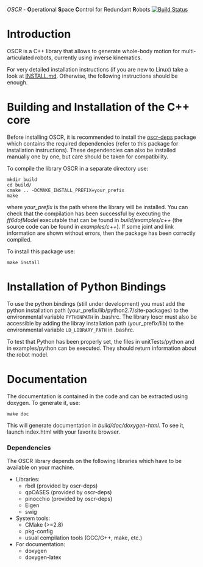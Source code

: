 *OSCR* - **O**perational **S**pace **C**ontrol for Redundant **R**obots
[![Build Status](https://travis-ci.org/oeramosp/oscr.svg?branch=master)](https://travis-ci.org/oeramosp/oscr)

Introduction
============

OSCR is a C++ library that allows to generate whole-body motion for
multi-articulated robots, currently using inverse kinematics.

For very detailed installation instructions (if you are new to Linux) take a
look at [INSTALL.md](INSTALL.md). Otherwise, the following instructions should be
enough.


Building and Installation of the C++ core
=========================================

Before installing OSCR, it is recommended to install the [oscr-deps](https://github.com/oeramosp/oscr-deps) package
which contains the required dependencies (refer to this package for
installation instructions). These dependencies can also be installed manually
one by one, but care should be taken for compatibility.

To compile the library OSCR in a separate directory use:

    mkdir build
    cd build/
    cmake .. -DCMAKE_INSTALL_PREFIX=your_prefix
    make

where *your_prefix* is the path where the library will be installed. You can
check that the compilation has been successful by executing the *ff6dofModel*
executable that can be found in *build/examples/c++* (the source code can be
found in *examples/c++*). If some joint and link information are shown without
errors, then the package has been correctly compiled.

To install this package use:

    make install


Installation of Python Bindings
===============================

To use the python bindings (still under development) you must add the python
installation path (your_prefix/lib/python2.7/site-packages) to the
environmental variable `PYTHONPATH` in .bashrc. The library loscr must also be
accessible by adding the libray installation path (your_prefix/lib) to the
environmental variable `LD_LIBRARY_PATH` in .bashrc.

To test that Python has been properly set, the files in unitTests/python and in
examples/python can be executed. They should return information about the robot
model.


Documentation
=============

The documentation is contained in the code and can be extracted using
doxygen. To generate it, use:

    make doc

This will generate documentation in *build/doc/doxygen-html*. To see it, launch
index.html with your favorite browser.


### Dependencies

The OSCR library depends on the following libraries which have to be available
on your machine.

 - Libraries:
     - rbdl (provided by oscr-deps)
     - qpOASES (provided by oscr-deps)
     - pinocchio (provided by oscr-deps)
     - Eigen
     - swig
 - System tools:
     - CMake (>=2.8)
     - pkg-config
     - usual compilation tools (GCC/G++, make, etc.)
 - For documentation:
     - doxygen
     - doxygen-latex
